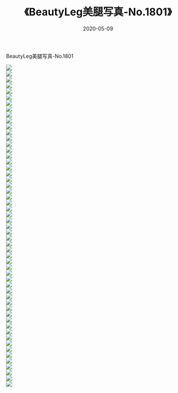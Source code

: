﻿---
layout: post
title:  《BeautyLeg美腿写真-No.1801》
date:   2020-05-09
img: http://img.660000.xyz/Sharelink/网络美图/2020/BeautyLeg美腿写真-No.1801/000.jpg
categories: [美女, 清纯, 唯美]
---

BeautyLeg美腿写真-No.1801

  ![](http://img.660000.xyz/Sharelink/网络美图/2020/BeautyLeg美腿写真-No.1801/001.jpg) <br> ![](http://img.660000.xyz/Sharelink/网络美图/2020/BeautyLeg美腿写真-No.1801/002.jpg) <br> ![](http://img.660000.xyz/Sharelink/网络美图/2020/BeautyLeg美腿写真-No.1801/003.jpg) <br> ![](http://img.660000.xyz/Sharelink/网络美图/2020/BeautyLeg美腿写真-No.1801/004.jpg) <br> ![](http://img.660000.xyz/Sharelink/网络美图/2020/BeautyLeg美腿写真-No.1801/005.jpg) <br> ![](http://img.660000.xyz/Sharelink/网络美图/2020/BeautyLeg美腿写真-No.1801/006.jpg) <br> ![](http://img.660000.xyz/Sharelink/网络美图/2020/BeautyLeg美腿写真-No.1801/007.jpg) <br> ![](http://img.660000.xyz/Sharelink/网络美图/2020/BeautyLeg美腿写真-No.1801/008.jpg) <br> ![](http://img.660000.xyz/Sharelink/网络美图/2020/BeautyLeg美腿写真-No.1801/009.jpg) <br> ![](http://img.660000.xyz/Sharelink/网络美图/2020/BeautyLeg美腿写真-No.1801/010.jpg) <br> ![](http://img.660000.xyz/Sharelink/网络美图/2020/BeautyLeg美腿写真-No.1801/011.jpg) <br> ![](http://img.660000.xyz/Sharelink/网络美图/2020/BeautyLeg美腿写真-No.1801/012.jpg) <br> ![](http://img.660000.xyz/Sharelink/网络美图/2020/BeautyLeg美腿写真-No.1801/013.jpg) <br> ![](http://img.660000.xyz/Sharelink/网络美图/2020/BeautyLeg美腿写真-No.1801/014.jpg) <br> ![](http://img.660000.xyz/Sharelink/网络美图/2020/BeautyLeg美腿写真-No.1801/015.jpg) <br> ![](http://img.660000.xyz/Sharelink/网络美图/2020/BeautyLeg美腿写真-No.1801/016.jpg) <br> ![](http://img.660000.xyz/Sharelink/网络美图/2020/BeautyLeg美腿写真-No.1801/017.jpg) <br> ![](http://img.660000.xyz/Sharelink/网络美图/2020/BeautyLeg美腿写真-No.1801/018.jpg) <br> ![](http://img.660000.xyz/Sharelink/网络美图/2020/BeautyLeg美腿写真-No.1801/019.jpg) <br> ![](http://img.660000.xyz/Sharelink/网络美图/2020/BeautyLeg美腿写真-No.1801/020.jpg) <br> ![](http://img.660000.xyz/Sharelink/网络美图/2020/BeautyLeg美腿写真-No.1801/021.jpg) <br> ![](http://img.660000.xyz/Sharelink/网络美图/2020/BeautyLeg美腿写真-No.1801/022.jpg) <br> ![](http://img.660000.xyz/Sharelink/网络美图/2020/BeautyLeg美腿写真-No.1801/023.jpg) <br> ![](http://img.660000.xyz/Sharelink/网络美图/2020/BeautyLeg美腿写真-No.1801/024.jpg) <br> ![](http://img.660000.xyz/Sharelink/网络美图/2020/BeautyLeg美腿写真-No.1801/025.jpg) <br> ![](http://img.660000.xyz/Sharelink/网络美图/2020/BeautyLeg美腿写真-No.1801/026.jpg) <br> ![](http://img.660000.xyz/Sharelink/网络美图/2020/BeautyLeg美腿写真-No.1801/027.jpg) <br> ![](http://img.660000.xyz/Sharelink/网络美图/2020/BeautyLeg美腿写真-No.1801/028.jpg) <br> ![](http://img.660000.xyz/Sharelink/网络美图/2020/BeautyLeg美腿写真-No.1801/029.jpg) <br> ![](http://img.660000.xyz/Sharelink/网络美图/2020/BeautyLeg美腿写真-No.1801/030.jpg) <br> ![](http://img.660000.xyz/Sharelink/网络美图/2020/BeautyLeg美腿写真-No.1801/031.jpg) <br> ![](http://img.660000.xyz/Sharelink/网络美图/2020/BeautyLeg美腿写真-No.1801/032.jpg) <br> ![](http://img.660000.xyz/Sharelink/网络美图/2020/BeautyLeg美腿写真-No.1801/033.jpg) <br> ![](http://img.660000.xyz/Sharelink/网络美图/2020/BeautyLeg美腿写真-No.1801/034.jpg) <br> ![](http://img.660000.xyz/Sharelink/网络美图/2020/BeautyLeg美腿写真-No.1801/035.jpg) <br> ![](http://img.660000.xyz/Sharelink/网络美图/2020/BeautyLeg美腿写真-No.1801/036.jpg) <br> ![](http://img.660000.xyz/Sharelink/网络美图/2020/BeautyLeg美腿写真-No.1801/037.jpg) <br> ![](http://img.660000.xyz/Sharelink/网络美图/2020/BeautyLeg美腿写真-No.1801/038.jpg) <br> ![](http://img.660000.xyz/Sharelink/网络美图/2020/BeautyLeg美腿写真-No.1801/039.jpg) <br> ![](http://img.660000.xyz/Sharelink/网络美图/2020/BeautyLeg美腿写真-No.1801/040.jpg) <br> ![](http://img.660000.xyz/Sharelink/网络美图/2020/BeautyLeg美腿写真-No.1801/041.jpg) <br> ![](http://img.660000.xyz/Sharelink/网络美图/2020/BeautyLeg美腿写真-No.1801/042.jpg) <br> ![](http://img.660000.xyz/Sharelink/网络美图/2020/BeautyLeg美腿写真-No.1801/043.jpg) <br> ![](http://img.660000.xyz/Sharelink/网络美图/2020/BeautyLeg美腿写真-No.1801/044.jpg) <br> ![](http://img.660000.xyz/Sharelink/网络美图/2020/BeautyLeg美腿写真-No.1801/045.jpg) <br> ![](http://img.660000.xyz/Sharelink/网络美图/2020/BeautyLeg美腿写真-No.1801/046.jpg) <br> ![](http://img.660000.xyz/Sharelink/网络美图/2020/BeautyLeg美腿写真-No.1801/047.jpg) <br> ![](http://img.660000.xyz/Sharelink/网络美图/2020/BeautyLeg美腿写真-No.1801/048.jpg) <br> ![](http://img.660000.xyz/Sharelink/网络美图/2020/BeautyLeg美腿写真-No.1801/049.jpg) <br> ![](http://img.660000.xyz/Sharelink/网络美图/2020/BeautyLeg美腿写真-No.1801/050.jpg) <br> ![](http://img.660000.xyz/Sharelink/网络美图/2020/BeautyLeg美腿写真-No.1801/051.jpg) <br> ![](http://img.660000.xyz/Sharelink/网络美图/2020/BeautyLeg美腿写真-No.1801/052.jpg) <br> ![](http://img.660000.xyz/Sharelink/网络美图/2020/BeautyLeg美腿写真-No.1801/053.jpg) <br> ![](http://img.660000.xyz/Sharelink/网络美图/2020/BeautyLeg美腿写真-No.1801/054.jpg) <br> ![](http://img.660000.xyz/Sharelink/网络美图/2020/BeautyLeg美腿写真-No.1801/055.jpg) <br>
